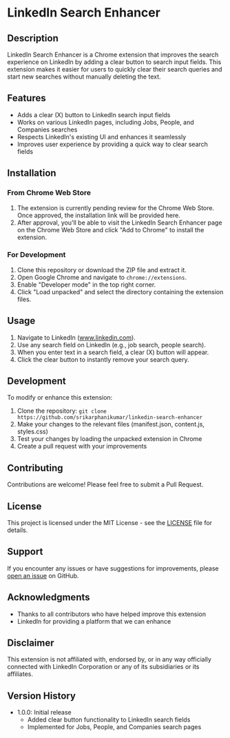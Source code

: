 # LinkedIn Search Enhancer

## Description

LinkedIn Search Enhancer is a Chrome extension that improves the search experience on LinkedIn by adding a clear button to search input fields. This extension makes it easier for users to quickly clear their search queries and start new searches without manually deleting the text.

## Features

- Adds a clear (X) button to LinkedIn search input fields
- Works on various LinkedIn pages, including Jobs, People, and Companies searches
- Respects LinkedIn's existing UI and enhances it seamlessly
- Improves user experience by providing a quick way to clear search fields

## Installation

### From Chrome Web Store

1. The extension is currently pending review for the Chrome Web Store. Once approved, the installation link will be provided here.
2. After approval, you'll be able to visit the LinkedIn Search Enhancer page on the Chrome Web Store and click "Add to Chrome" to install the extension.

### For Development

1. Clone this repository or download the ZIP file and extract it.
2. Open Google Chrome and navigate to `chrome://extensions`.
3. Enable "Developer mode" in the top right corner.
4. Click "Load unpacked" and select the directory containing the extension files.

## Usage

1. Navigate to LinkedIn (www.linkedin.com).
2. Use any search field on LinkedIn (e.g., job search, people search).
3. When you enter text in a search field, a clear (X) button will appear.
4. Click the clear button to instantly remove your search query.

## Development

To modify or enhance this extension:

1. Clone the repository: `git clone https://github.com/srikarphanikumar/linkedin-search-enhancer`
2. Make your changes to the relevant files (manifest.json, content.js, styles.css)
3. Test your changes by loading the unpacked extension in Chrome
4. Create a pull request with your improvements

## Contributing

Contributions are welcome! Please feel free to submit a Pull Request.

## License

This project is licensed under the MIT License - see the [LICENSE](LICENSE) file for details.

## Support

If you encounter any issues or have suggestions for improvements, please [open an issue](https://github.com/srikarphanikumar/linkedin-search-enhancer/issues) on GitHub.

## Acknowledgments

- Thanks to all contributors who have helped improve this extension
- LinkedIn for providing a platform that we can enhance

## Disclaimer

This extension is not affiliated with, endorsed by, or in any way officially connected with LinkedIn Corporation or any of its subsidiaries or its affiliates.

## Version History

- 1.0.0: Initial release
  - Added clear button functionality to LinkedIn search fields
  - Implemented for Jobs, People, and Companies search pages